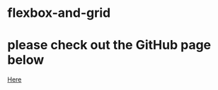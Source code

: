 # flexbox-and-grid
# please check out the GitHub page below 
[Here](https://adeniyi1379.github.io/flexbox-and-grid/)
